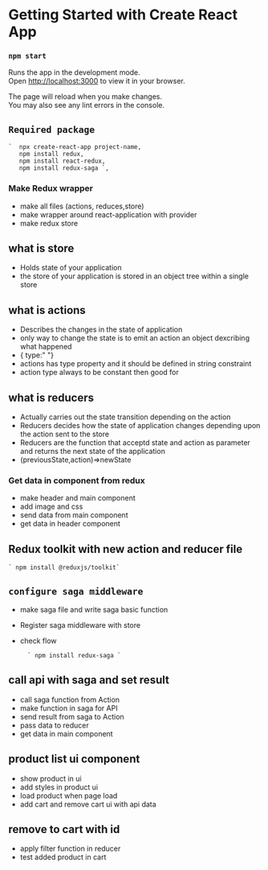 # Getting Started with Create React App

### `npm start`

Runs the app in the development mode.\
Open [http://localhost:3000](http://localhost:3000) to view it in your browser.

The page will reload when you make changes.\
You may also see any lint errors in the console.


## `Required package`
    `  npx create-react-app project-name, 
       npm install redux,
       npm install react-redux,
       npm install redux-saga `,

### Make Redux wrapper 
 - make all files (actions, reduces,store)
 - make wrapper around react-application with provider
 - make redux store

## what is store 
- Holds state of your application
- the store of your application is stored in an object tree within a single store

## what is actions 
- Describes the changes in the state of  application
- only  way to change the state is to emit an action an object dexcribing what happened
- { type:"  "}
- actions has type property and it should be defined in string  constraint
-  action type always to be constant then good for


## what is reducers
- Actually carries out the state transition depending on  the action
- Reducers decides how the state of application changes depending upon the action sent to the store
- Reducers are the function that acceptd state and action as parameter and returns the next state of the application
- (previousState,action)=>newState

### Get data in component from redux
- make header and main  component
- add image and css
- send data from main component
- get data in header component


## Redux toolkit with new action and reducer file

    ` npm install @reduxjs/toolkit`

## `configure saga middleware`
- make saga file and write saga basic function
- Register saga middleware with store
- check flow 

        ` npm install redux-saga `
## call api with saga and set result
- call saga function from Action
- make function in saga for API
- send result from saga to Action
- pass data to reducer
- get data in main component

## product list ui component
- show product in ui
- add styles in product ui
- load product when page load
- add cart and remove cart ui with api data

## remove to cart with id
- apply filter function in reducer
- test added product  in cart
